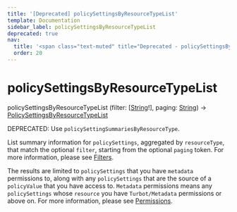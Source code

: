 ```yaml
---
title: '[Deprecated] policySettingsByResourceTypeList'
template: Documentation
sidebar_label: policySettingsByResourceTypeList
deprecated: true
nav:
  title: '<span class="text-muted" title="Deprecated - policySettingsByResourceTypeList">&osol; <em>policySettingsByResourceTypeList</em></span>'
  order: 20
---
```


# policySettingsByResourceTypeList

<div className="pb-4 font-roboto-slab text-lg"><span className="font-bold">policySettingsByResourceTypeList</span> <span style={{'fontWeight':400,'fontSize':'0.85em'}}>(filter: [<a href="/guardrails/docs/reference/graphql/scalar/String">String</a>!], paging: <a href="/guardrails/docs/reference/graphql/scalar/String">String</a>) &rarr; <a href="/guardrails/docs/reference/graphql/object/PolicySettingsByResourceTypeList">PolicySettingsByResourceTypeList</a></span>
</div>

<span class="deprecated-field"><span class="deprecated-title">DEPRECATED:</span> Use `policySettingSummariesByResourceType`.</span>

List summary information for `policySettings`, aggregated by `resourceType`, that match the optional `filter`, starting from the optional `paging` token. For more information, please see [Filters](https://turbot.com/guardrails/docs/reference/filter).

The results are limited to `policySettings` that you have `metadata` permissions to, along with any `policySettings` that are the source of a `policyValue` that you have access to. `Metadata` permissions means any `policySettings` whose `resource` you have `Turbot/Metadata` permissions or above on. For more information, please see [Permissions](https://turbot.com/guardrails/docs/concepts/iam/permissions).